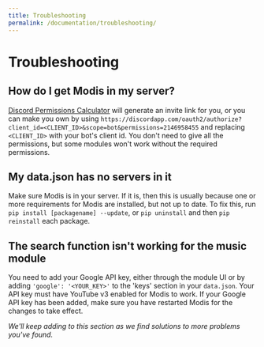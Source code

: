 ```yaml
---
title: Troubleshooting
permalink: /documentation/troubleshooting/
---
```


# Troubleshooting

## How do I get Modis in my server?

[Discord Permissions Calculator](https://discordapi.com/permissions.html) will generate an invite link for you, or you can make you own by using `https://discordapp.com/oauth2/authorize?client_id=<CLIENT_ID>&scope=bot&permissions=2146958455` and replacing `<CLIENT_ID>` with your bot's client id. You don't need to give all the permissions, but some modules won't work without the required permissions.

## My data.json has no servers in it

Make sure Modis is in your server. If it is, then this is usually because one or more requirements for Modis are installed, but not up to date. To fix this, run `pip install [packagename] --update`, or `pip uninstall` and then `pip reinstall` each package.

## The search function isn't working for the music module

You need to add your Google API key, either through the module UI or by adding `'google': '<YOUR_KEY>'` to the 'keys' section in your `data.json`. Your API key must have YouTube v3 enabled for Modis to work. If your Google API key has been added, make sure you have restarted Modis for the changes to take effect.

*We'll keep adding to this section as we find solutions to more problems you've found.*

